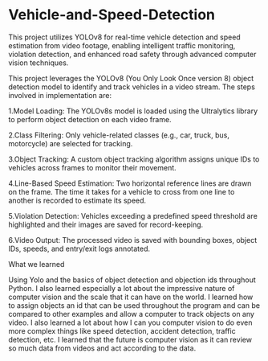 # Vehicle-and-Speed-Detection
This project utilizes YOLOv8 for real-time vehicle detection and speed estimation from video footage, enabling intelligent traffic monitoring, violation detection, and enhanced road safety through advanced computer vision techniques.

This project leverages the YOLOv8 (You Only Look Once version 8) object detection model to identify and track vehicles in a video stream. The steps involved in implementation are:

1.Model Loading: The YOLOv8s model is loaded using the Ultralytics library to perform object detection on each video frame.

2.Class Filtering: Only vehicle-related classes (e.g., car, truck, bus, motorcycle) are selected for tracking.

3.Object Tracking: A custom object tracking algorithm assigns unique IDs to vehicles across frames to monitor their movement.

4.Line-Based Speed Estimation: Two horizontal reference lines are drawn on the frame. The time it takes for a vehicle to cross from one line to another is recorded to estimate its speed.

5.Violation Detection: Vehicles exceeding a predefined speed threshold are highlighted and their images are saved for record-keeping.

6.Video Output: The processed video is saved with bounding boxes, object IDs, speeds, and entry/exit logs annotated.

What we learned

Using Yolo and the basics of object detection and objection ids throughout Python. I also learned especially a lot about the impressive nature of computer vision and the scale that it can have on the world. I learned how to assign objects an id that can be used throughout the program and can be compared to other examples and allow a computer to track objects on any video. I also learned a lot about how I can you computer vision to do even more complex things like speed detection, accident detection, traffic detection, etc. I learned that the future is computer vision as it can review so much data from videos and act according to the data.
